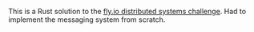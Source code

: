 This is a Rust solution to the [fly.io distributed systems challenge](https://fly.io/dist-sys). Had to implement the messaging system from scratch.